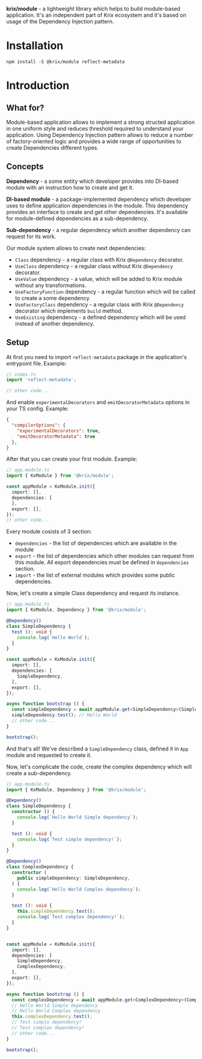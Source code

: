 **krix/module** - a lightweight library which helps to build module-based application. It's an independent part of Krix ecosystem and it's based on usage of the Dependency Injection pattern.

# Installation
```
npm install -S @krix/module reflect-metadata
```

# Introduction
## What for?
Module-based application allows to implement a strong structed application in one uniform style and reduces threshold required to understand your application. Using Dependency Injection pattern allows to reduce a number of factory-oriented logic and provides a wide range of opportunities to create Dependencies different types.


## Concepts
**Dependency** - a some entity which developer provides into DI-based module with an instruction how to create and get it.

**DI-based module** - a package-implemented dependency which developer uses to define application dependencies in the module. This dependency provides an interface to create and get other dependencies. It's available for module-defined dependencies as a sub-dependency.

**Sub-dependency** - a regular dependency which another dependency can request for its work.

Our module system allows to create next dependencies:
 - `Class` dependency - a regular class with Krix `@Dependency` decorator.
 - `UseClass` dependency - a regular class without Krix `@Dependency` decorator.
 - `UseValue` dependency - a value, which will be added to Krix module without any transformations.
 - `UseFactoryFunction` dependency - a regular function which will be called to create a some dependency.
 - `UseFactoryClass` dependency - a regular class with Krix `@Dependency` decorator which implements `build` method.
 - `UseExisting` dependency - a defined dependency which will be used instead of another dependency.

## Setup
At first you need to import `reflect-metadata` package in the application's entrypoint file. Example:

```typescript
// index.ts
import 'reflect-metadata';

// other code...
```
And enable `experimentalDecorators` and `emitDecoratorMetadata` options in your TS config. Example:
```json
{
  "compilerOptions": {
    "experimentalDecorators": true,
    "emitDecoratorMetadata": true
  },
}
```

After that you can create your first module. Example:

```typescript
// app.module.ts
import { KxModule } from '@krix/module';

const appModule = KxModule.init({
  import: [],
  dependencies: [
  ],
  export: [],
});
// other code...
```

Every module cosists of 3 section:
 - `dependencies` - the list of dependencies which are available in the module
 - `export` - the list of dependencies which other modules can request from this module. All export dependencies must be defined in `dependencies` section.
 - `import` - the list of external modules which provides some public dependencies.

Now, let's create a simple Class dependency and request its instance.

```typescript
// app.module.ts
import { KxModule, Dependency } from '@krix/module';

@Dependency()
class SimpleDependency {
  test (): void {
    console.log(`Hello World`);
  }
}

const appModule = KxModule.init({
  import: [],
  dependencies: [
    SimpleDependency,
  ],
  export: [],
});

async function bootstrap () {
  const simpleDependency = await appModule.get<SimpleDependency>(SimpleDependency);
  simpleDependency.test(); // Hello World
  // other code...
}

bootstrap();
```

And that's all! We've described a `SimpleDependency` class, defined it in `App` module and requested to create it.

Now, let's complicate the code, create the complex dependency which will create a sub-dependency.


```typescript
// app.module.ts
import { KxModule, Dependency } from '@krix/module';

@Dependency()
class SimpleDependency {
  constructor () {
    console.log(`Hello World Simple dependency`);
  }

  test (): void {
    console.log(`Test simple dependency!`);
  }
}

@Dependency()
class ComplexDependency {
  constructor (
    public simpleDependency: SimpleDependency,
  ) {
    console.log(`Hello World Complex dependency`);
  }

  test (): void {
    this.simpleDependency.test();
    console.log(`Test complex dependency!`);
  }
}


const appModule = KxModule.init({
  import: [],
  dependencies: [
    SimpleDependency,
    ComplexDependency,
  ],
  export: [],
});

async function bootstrap () {
  const complexDependency = await appModule.get<ComplexDependency>(ComplexDependency);
  // Hello World Simple dependency
  // Hello World Complex dependency
  this.complexDependency.test();
  // Test simple dependency!
  // Test complex dependency!
  // other code...
}

bootstrap();
```
